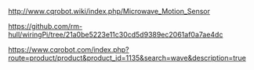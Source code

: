 http://www.cqrobot.wiki/index.php/Microwave_Motion_Sensor


https://github.com/rm-hull/wiringPi/tree/21a0be5223e11c30cd5d9389ec2061af0a7ae4dc


https://www.cqrobot.com/index.php?route=product/product&product_id=1135&search=wave&description=true

